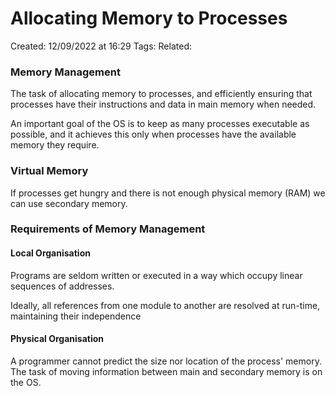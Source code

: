 # Allocating Memory to Processes
Created: 12/09/2022 at 16:29
Tags: 
Related:

### Memory Management
The task of allocating memory to processes, and efficiently ensuring that processes have their instructions and data in main memory when needed.

An important goal of the OS is to keep as many processes executable as possible, and it achieves this only when processes have the available memory they require.

### Virtual Memory
If processes get hungry and there is not enough physical memory (RAM) we can use secondary memory.

### Requirements of Memory Management
#### Local Organisation
Programs are seldom written or executed in a way which occupy linear sequences of addresses.

Ideally, all references from one module to another are resolved at run-time, maintaining their independence

#### Physical Organisation
A programmer cannot predict the size nor location of the process' memory. The task of moving information between main and secondary memory is on the OS.
